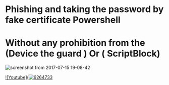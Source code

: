 # Phishing and taking the password by fake certificate Powershell 

# Without any prohibition from the (Device the guard ) Or ( ScriptBlock)

![screenshot from 2017-07-15 19-08-42](https://user-images.githubusercontent.com/25440152/28244961-5c85c704-69c8-11e7-9a90-3b41ec2590b4.png)

[![Youtube](![6264733](https://user-images.githubusercontent.com/25440152/28245009-b46fb794-69c9-11e7-937e-bf8e0767f29c.png)
](https://www.youtube.com/watch?v=YJCTVl5Vuiw/)
